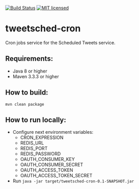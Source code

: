 [![Build Status](https://travis-ci.org/Tweetsched/tweetsched-cron.svg?branch=master)](https://travis-ci.org/Tweetsched/tweetsched-cron)
[![MIT licensed](https://img.shields.io/badge/license-MIT-blue.svg)](./LICENSE)

# tweetsched-cron

Cron jobs service for the Scheduled Tweets service.

## Requirements:
 - Java 8 or higher
 - Maven 3.3.3 or higher

## How to build:
`mvn clean package`

## How to run locally:
- Configure next environment variables:
  - CRON_EXPRESSION
  - REDIS_URL
  - REDIS_PORT
  - REDIS_PASSWORD
  - OAUTH_CONSUMER_KEY
  - OAUTH_CONSUMER_SECRET
  - OAUTH_ACCESS_TOKEN
  - OAUTH_ACCESS_TOKEN_SECRET
- Run `java -jar target/tweetsched-cron-0.1-SNAPSHOT.jar`
